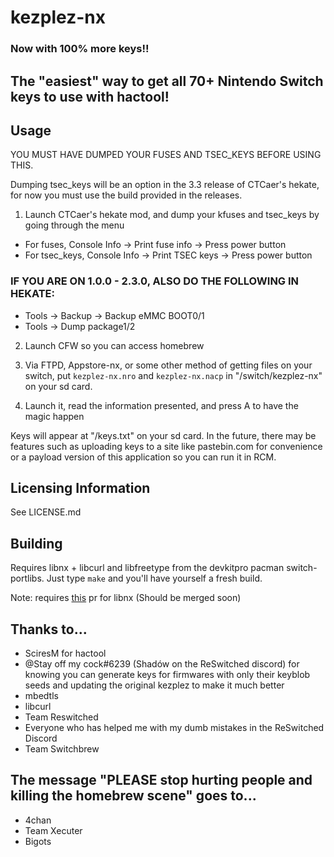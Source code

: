 # kezplez-nx
### Now with 100% more keys!!
## The "easiest" way to get all 70+ Nintendo Switch keys to use with hactool!

## Usage
YOU MUST HAVE DUMPED YOUR FUSES AND TSEC_KEYS BEFORE USING THIS.

Dumping tsec_keys will be an option in the 3.3 release of CTCaer's hekate, for now you must use the build provided in the releases.

1. Launch CTCaer's hekate mod, and dump your kfuses and tsec_keys by going through the menu
* For fuses, Console Info -> Print fuse info -> Press power button
* For tsec_keys, Console Info -> Print TSEC keys -> Press power button
### IF YOU ARE ON 1.0.0 - 2.3.0, ALSO DO THE FOLLOWING IN HEKATE:
* Tools -> Backup -> Backup eMMC BOOT0/1
* Tools -> Dump package1/2

2. Launch CFW so you can access homebrew

3. Via FTPD, Appstore-nx, or some other method of getting files on your switch, put `kezplez-nx.nro` and `kezplez-nx.nacp` in "/switch/kezplez-nx" on your sd card.

4. Launch it, read the information presented, and press A to have the magic happen

Keys will appear at "/keys.txt" on your sd card. In the future, there may be features such as uploading keys to a site like pastebin.com for convenience or a payload version of this application so you can run it in RCM.


## Licensing Information
See LICENSE.md

## Building
Requires libnx + libcurl and libfreetype from the devkitpro pacman switch-portlibs.
Just type `make` and you'll have yourself a fresh build.

Note: requires [this](https://github.com/switchbrew/libnx/pull/130) pr for libnx (Should be merged soon)

## Thanks to...
* SciresM for hactool
* @Stay off my cock#6239 (Shadów on the ReSwitched discord) for knowing you can generate keys for firmwares with only their keyblob seeds and updating the original kezplez to make it much better
* mbedtls
* libcurl
* Team Reswitched
* Everyone who has helped me with my dumb mistakes in the ReSwitched Discord
* Team Switchbrew

## The message "PLEASE stop hurting people and killing the homebrew scene" goes to...
* 4chan
* Team Xecuter
* Bigots